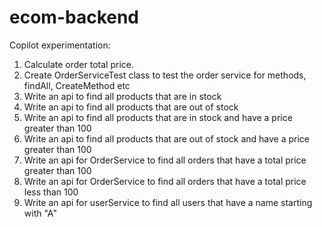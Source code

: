 # ecom-backend


Copilot experimentation:

1. Calculate order total price.
2. Create OrderServiceTest class to test the order service for methods, findAll, CreateMethod etc
3. Write an api to find all products that are in stock
4. Write an api to find all products that are out of stock
5. Write an api to find all products that are in stock and have a price greater than 100
6. Write an api to find all products that are out of stock and have a price greater than 100
7. Write an api for OrderService to find all orders that have a total price greater than 100
8. Write an api for OrderService to find all orders that have a total price less than 100
9. Write an api for userService to find all users that have a name starting with "A"
